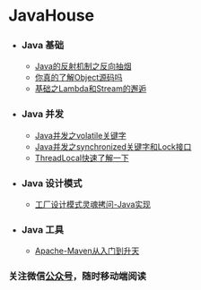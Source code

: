 # JavaHouse


- ### Java 基础
    - [Java的反射机制之反向抽烟](/Java基础/Java的反射机制之反向抽烟.md)
    - [你真的了解Object源码吗](/Java并发/你真的了解Object源码吗.md)
    - [基础之Lambda和Stream的邂逅](/Java基础/基础之Lamada和Stream的邂逅.md)
    
- ### Java 并发
    - [Java并发之volatile关键字](/Java并发/Java并发之volatile关键字.md)  
    - [Java并发之synchronized关键字和Lock接口](/Java并发/Java并发之synchronized关键字和Lock接口.md)  
    - [ThreadLocal快速了解一下](/Java并发/ThreadLocal快速了解一下.md) 
    
 - ### Java 设计模式
    - [工厂设计模式灵魂拷问-Java实现](/设计模式/工厂设计模式灵魂拷问-Java实现.md)
    
 - ### Java 工具
    - [Apache-Maven从入门到升天](/Java工具/Apache-Maven从入门到升天.md)

### 关注微信[公众号](/Java并发/公众号.jpg)，随时移动端阅读
